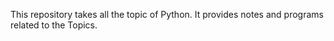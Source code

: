 This repository takes all the topic of Python. It provides notes and programs related to the Topics. 
